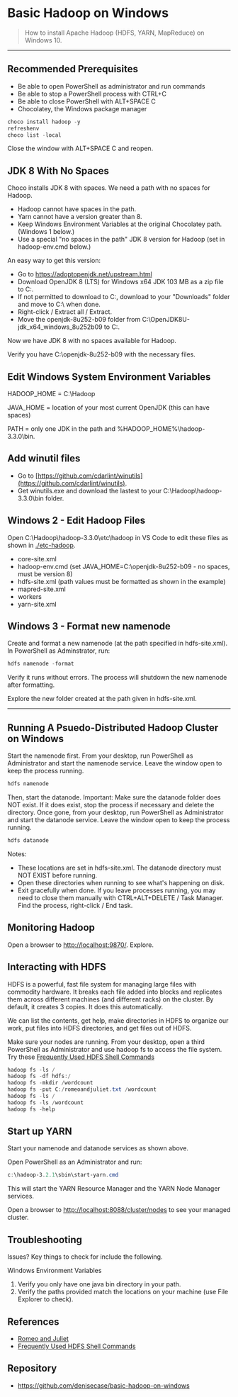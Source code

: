 # Basic Hadoop on Windows

> How to install Apache Hadoop (HDFS, YARN, MapReduce) on Windows 10.

---

## Recommended Prerequisites

- Be able to open PowerShell as administrator and run commands
- Be able to stop a PowerShell process with CTRL+C
- Be able to close PowerShell with ALT+SPACE C
- Chocolatey, the Windows package manager

```PowerShell
choco install hadoop -y
refreshenv
choco list -local
```
Close the window with ALT+SPACE C and reopen. 

## JDK 8 With No Spaces

Choco installs JDK 8 with spaces. We need a path with no spaces for Hadoop. 

- Hadoop cannot have spaces in the path.
- Yarn cannot have a version greater than 8.
- Keep Windows Environment Variables at the original Chocolatey path. (Windows 1 below.)
- Use a special "no spaces in the path" JDK 8 version for Hadoop (set in hadoop-env.cmd below.)

An easy way to get this version:

- Go to https://adoptopenjdk.net/upstream.html
- Download OpenJDK 8 (LTS) for Windows x64 JDK 103 MB as a zip file to C:.
- If not permitted to download to C:, download to your "Downloads" folder and move to C:\ when done.
- Right-click / Extract all / Extract.
- Move the openjdk-8u252-b09 folder from C:\OpenJDK8U-jdk_x64_windows_8u252b09 to C:.

Now we have JDK 8 with no spaces available for Hadoop.

Verify you have C:\openjdk-8u252-b09 with the necessary files. 

## Edit Windows System Environment Variables

HADOOP_HOME = C:\Hadoop

JAVA_HOME = location of your most current OpenJDK (this can have spaces)

PATH = only one JDK in the path and %HADOOP_HOME%\hadoop-3.3.0\bin.

## Add winutil files

- Go to [https://github.com/cdarlint/winutils](https://github.com/cdarlint/winutils).
- Get winutils.exe and download the lastest to your C:\Hadoop\hadoop-3.3.0\bin folder.

## Windows 2 - Edit Hadoop Files

Open C:\Hadoop\hadoop-3.3.0\etc\hadoop in VS Code to edit these files as shown in [./etc-hadoop](./etc-hadoop).

- core-site.xml
- hadoop-env.cmd (set JAVA_HOME=C:\openjdk-8u252-b09 - no spaces, must be version 8)
- hdfs-site.xml (path values must be formatted as shown in the example)
- mapred-site.xml
- workers
- yarn-site.xml

## Windows 3 - Format new namenode

Create and format a new namenode (at the path specified in hdfs-site.xml). In PowerShell as Adminstrator, run:

```PowerShell
hdfs namenode -format
```

Verify it runs without errors. The process will shutdown the new namenode after formatting. 

Explore the new folder created at the path given in hdfs-site.xml.

---

## Running A Psuedo-Distributed Hadoop Cluster on Windows

Start the namenode first. From your desktop, run PowerShell as Administrator and start the namenode service. Leave the window open to keep the process running.

```PowerShell
hdfs namenode
```

Then, start the datanode. Important: Make sure the datanode folder does NOT exist. If it does exist, stop the process if necessary and delete the directory. Once gone, from your desktop, run PowerShell as Administrator and start the datanode service. Leave the window open to keep the process running.

```PowerShell
hdfs datanode
```

Notes:

- These locations are set in hdfs-site.xml. The datanode directory must NOT EXIST before running.
- Open these directories when running to see what's happening on disk.
- Exit gracefully when done. If you leave processes running, you may need to close them manually with CTRL+ALT+DELETE / Task Manager. Find the process, right-click / End task.

## Monitoring Hadoop

Open a browser to <http://localhost:9870/>. Explore.

## Interacting with HDFS

HDFS is a powerful, fast file system for managing large files with commodity hardware. It breaks each file added into blocks and replicates them across different machines (and different racks) on the cluster. By default, it creates 3 copies. It does this automatically. 

We can list the contents, get help, make directories in HDFS to organize our work, put files into HDFS directories, and get files out of HDFS.

Make sure your nodes are running. From your desktop, open a third PowerShell as Administrator and use hadoop fs to access the file system. Try these [Frequently Used HDFS Shell Commands](https://stepupanalytics.com/frequently-used-hdfs-shell-commands/)

```PowerShell
hadoop fs -ls /
hadoop fs -df hdfs:/
hadoop fs -mkdir /wordcount
hadoop fs -put C:/romeoandjuliet.txt /wordcount
hadoop fs -ls /
hadoop fs -ls /wordcount
hadoop fs -help
```

## Start up YARN

Start your namenode and datanode services as shown above.

Open PowerShell as an Administrator and run: 

```PowerShell
c:\hadoop-3.2.1\sbin\start-yarn.cmd
```

This will start the YARN Resource Manager and the YARN Node Manager services.

Open a browser to <http://localhost:8088/cluster/nodes> to see your managed cluster. 

## Troubleshooting

Issues?  Key things to check for include the following.

Windows Environment Variables

1. Verify you only have one java bin directory in your path.
2. Verify the paths provided match the locations on your machine (use File Explorer to check). 

## References

- [Romeo and Juliet](http://shakespeare.mit.edu/romeo_juliet/full.html)
- [Frequently Used HDFS Shell Commands](https://stepupanalytics.com/frequently-used-hdfs-shell-commands/)

## Repository

- <https://github.com/denisecase/basic-hadoop-on-windows>
